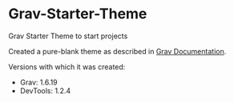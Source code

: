 # Grav-Starter-Theme
Grav Starter Theme to start projects


Created a pure-blank theme as described in [Grav Documentation](https://learn.getgrav.org/16/themes/theme-tutorial#step-2-create-base-theme).

Versions with which it was created:
- Grav: 1.6.19
- DevTools: 1.2.4


